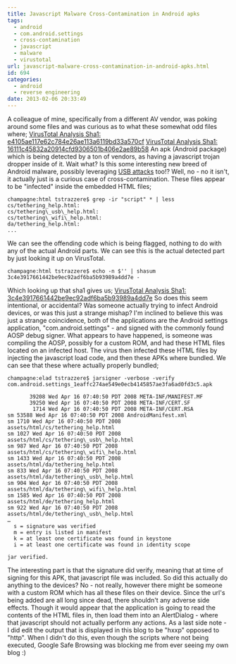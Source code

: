 ```yaml
---
title: Javascript Malware Cross-Contamination in Android apks
tags:
  - android
  - com.android.settings
  - cross-contamination
  - javascript
  - malware
  - virustotal
url: javascript-malware-cross-contamination-in-android-apks.html
id: 694
categories:
  - android
  - reverse engineering
date: 2013-02-06 20:33:49
---
```


A colleague of mine, specifically from a different AV vendor, was poking around some files and was curious as to what these somewhat odd files where;
[VirusTotal Analysis Sha1: e4105ae117e62c784e26ae113a6119bd33a570cf](https://www.virustotal.com/file/6d55d46a988df08de85d066121be88f0837697793cd824bdc604b5368925950e/analysis/ "VirusTotal Analysis Sha1: e4105ae117e62c784e26ae113a6119bd33a570cf")
[VirusTotal Analysis Sha1: 16111c45832a20914cfd9306501b406e2ae89b58](https://www.virustotal.com/file/6849b9309300374b869fb9d9e11994bbdeff62017334d653e95ddb4d8e859974/analysis/ "VirusTotal Analysis Sha1: 16111c45832a20914cfd9306501b406e2ae89b58")
An apk (Android package) which is being detected by a ton of vendors, as having a javascript trojan dropper inside of it. Wait what? Is this some interesting new breed of Android malware, possibly leveraging [USB attacks](http://www.securelist.com/en/blog/805/Mobile_attacks) too!? Well, no - no it isn't, it actually just is a curious case of cross-contamination. These files appear to be "infected" inside the embedded HTML files;

 ```
champagne:html tstrazzere$ grep -ir "script" * | less
cs/tethering_help.html:
cs/tethering\_usb\_help.html:
cs/tethering\_wifi\_help.html:
da/tethering_help.html:
...
```
We can see the offending code which is being flagged, nothing to do with any of the actual Android parts. We can see this is the actual detected part by just looking it up on VirusTotal.

```
champagne:html tstrazzere$ echo -n $'' | shasum
3c4e3917661442be9ec92adf6ba5b93989a4dd7e -
```
Which looking up that sha1 gives us;
[VirusTotal Analysis Sha1: 3c4e3917661442be9ec92adf6ba5b93989a4dd7e](https://www.virustotal.com/file/3c1d9f097bbd29904201cb0da37881dcbfad08acee80df883f9bcacf9805cf34/analysis/ "VirusTotal Analysis Sha1: 3c4e3917661442be9ec92adf6ba5b93989a4dd7e")
So does this seem intentional, or accidental? Was someone actually trying to infect Android devices, or was this just a strange mishap? I'm inclined to believe this was just a strange coincidence, both of the applications are the Android settings application, "com.android.settings" - and signed with the commonly found AOSP debug signer. What appears to have happened, is someone was compiling the AOSP, possibly for a custom ROM, and had these HTML files located on an infected host. The virus then infected these HTML files by injecting the javascript load code, and then these APKs where bundled. We can see that these where actually properly bundled;

```
champagne:elad tstrazzere$ jarsigner -verbose -verify com.android.settings_1eaffc274ae549e0ecb4145857ae3fa6ad0fd3c5.apk 

       39208 Wed Apr 16 07:40:50 PDT 2008 META-INF/MANIFEST.MF
       39250 Wed Apr 16 07:40:50 PDT 2008 META-INF/CERT.SF
        1714 Wed Apr 16 07:40:50 PDT 2008 META-INF/CERT.RSA
sm 53588 Wed Apr 16 07:40:50 PDT 2008 AndroidManifest.xml
sm 1710 Wed Apr 16 07:40:50 PDT 2008 assets/html/cs/tethering_help.html
sm 1027 Wed Apr 16 07:40:50 PDT 2008 assets/html/cs/tethering\_usb\_help.html
sm 987 Wed Apr 16 07:40:50 PDT 2008 assets/html/cs/tethering\_wifi\_help.html
sm 1433 Wed Apr 16 07:40:50 PDT 2008 assets/html/da/tethering_help.html
sm 833 Wed Apr 16 07:40:50 PDT 2008 assets/html/da/tethering\_usb\_help.html
sm 904 Wed Apr 16 07:40:50 PDT 2008 assets/html/da/tethering\_wifi\_help.html
sm 1585 Wed Apr 16 07:40:50 PDT 2008 assets/html/de/tethering_help.html
sm 922 Wed Apr 16 07:40:50 PDT 2008 assets/html/de/tethering\_usb\_help.html
…
  s = signature was verified 
  m = entry is listed in manifest
  k = at least one certificate was found in keystone
  i = at least one certificate was found in identity scope

jar verified.
```
The interesting part is that the signature did verify, meaning that at time of signing for this APK, that javascript file was included. So did this actually do anything to the devices? No - not really, however there might be someone with a custom ROM which has all these files on their device. Since the url's being added are all long since dead, there shouldn't any adverse side effects. Though it would appear that the application is going to read the contents of the HTML files in, then load them into an AlertDialog - where that javascript should not actually perform any actions. As a last side note - I did edit the output that is displayed in this blog to be "hxxp" opposed to "http". When I didn't do this, even though the scripts where not being executed, Google Safe Browsing was blocking me from ever seeing my own blog :)